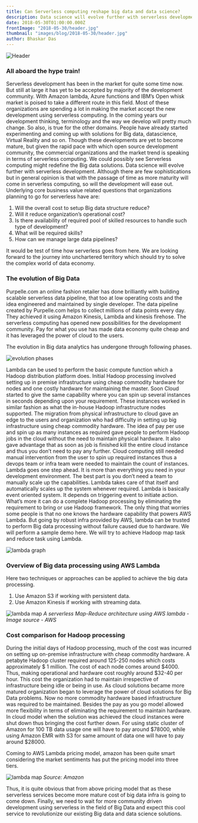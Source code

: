 ```yaml
---
title: Can Serverless computing reshape big data and data science?
description: Data science will evolve further with serverless development. Although there are few sophistications but the general opinion is that as serverless computing matures, so will the development skyrocket.
date: 2018-05-30T01:00:00.000Z
frontImage: "2018-05-30/header.jpg"
thumbnail: "images/blog/2018-05-30/header.jpg"
author: Bhaskar Das
---
```

![Header](/images/blog/2018-05-30/header.jpg)

### All aboard the hype train!

Serverless development has been in the market for quite some time now. But still at large it has yet to be accepted by majority of the development community. With Amazon lambda, Azure functions and IBM’s Open whisk market is poised to take a different route in this field. Most of these organizations are spending a lot in making the market accept the new development using serverless computing. In the coming years our development thinking, terminology and the way we develop will pretty much change. So also, is true for the other domains. People have already started experimenting and coming up with solutions for Big data, datascience, Virtual Reality and so on. Though these developments are yet to become mature, but given the rapid pace with which open source development community, the commercial organizations and the market trend is speaking in terms of serverless computing. We could possibly see Serverless computing might redefine the Big data solutions. Data science will evolve further with serverless development. Although there are few sophistications but in general opinion is that with the passage of time as more maturity will come in serverless computing, so will the development will ease out.  Underlying core business value related questions that organizations planning to go for serverless have are:

1. Will the overall cost to setup Big data structure reduce?
2. Will it reduce organization’s operational cost?
3. Is there availability of required pool of skilled resources to handle such type of development?
4. What will be required skills?
5. How can we manage large data pipelines? 

It would be test of time how serverless goes from here. We are looking forward to the journey into unchartered territory which should try to solve the complex world of data economy.  

### The evolution of Big Data

Purpelle.com an online fashion retailer has done brilliantly with building scalable serverless data pipeline, that too at low operating costs and the idea engineered and maintained by single developer. The data pipeline created by Purpelle.com helps to collect millions of data points every day. They achieved it using Amazon Kinesis, Lambda and kinesis firehose.
The serverless computing has opened new possibilities for the development community. Pay for what you use has made data economy quite cheap and it has leveraged the power of cloud to the users.

The evolution in Big data analytics has undergone through following phases.

![evolution phases](/images/blog/2018-05-30/ref1.png)

Lambda can be used to perform the basic compute function which a Hadoop distribution platform does. Initial Hadoop processing involved setting up in premise infrastructure using cheap commodity hardware for nodes and one costly hardware for maintaining the master. Soon Cloud started to give the same capability where you can spin up several instances in seconds depending upon your requirement. These instances worked in similar fashion as what the in-house Hadoop infrastructure nodes supported. The migration from physical infrastructure to cloud gave an edge to the users and organization who had difficulty in setting up big infrastructure using cheap commodity hardware. The idea of pay per use and spin up as many instances as required gave people to perform Hadoop jobs in the cloud without the need to maintain physical hardware. It also gave advantage that as soon as job is finished kill the entire cloud instance and thus you don’t need to pay any further. Cloud computing still needed manual intervention from the user to spin up required instances thus a devops team or infra team were needed to maintain the count of instances. Lambda goes one step ahead. It is more than everything you need in your development environment. The best part is you don’t need a team to manually scale up the capabilities. Lambda takes care of that itself and automatically scales up the system whenever required. Lambda is basically event oriented system. It depends on triggering event to initiate action. What’s more it can do a complete Hadoop processing by eliminating the requirement to bring or use Hadoop framework. The only thing that worries some people is that no one knows the hardware capability that powers AWS Lambda. But going by robust infra provided by AWS, lambda can be trusted to perform Big data processing without failure caused due to hardware. We will perform a sample demo here. We will try to achieve Hadoop map task and reduce task using Lambda. 

![lambda graph](/images/blog/2018-05-30/ref3.png)

### Overview of Big data processing using AWS Lambda

Here two techniques or approaches can be applied to achieve the big data processing.

1. Use Amazon S3 if working with persistent data.
2. Use Amazon Kinesis if working with streaming data.

![lambda map](/images/blog/2018-05-30/ref2.png)
_A serverless Map-Reduce architecture using AWS lambda - Image source - AWS_

### Cost comparison for Hadoop processing

During the initial days of Hadoop processing, much of the cost was incurred on setting up on-premise infrastructure with cheap commodity hardware. A petabyte Hadoop cluster required around 125-250 nodes which costs approximately $ 1 million. The cost of each node comes around $4000. Thus, making operational and hardware cost roughly around $32-40 per hour. This cost the organization had to maintain irrespective of infrastructure being idle or being in use. 
As cloud solutions became more matured organization began to leverage the power of cloud solutions for Big Data problems. Now no more commodity hardware based infrastructure was required to be maintained. Besides the pay as you go model allowed more flexibility in terms of eliminating the requirement to maintain hardware. In cloud model when the solution was achieved the cloud instances were shut down thus bringing the cost further down. For using static cluster of Amazon for 100 TB data usage one will have to pay around $78000, while using Amazon EMR with S3 for same amount of data one will have to pay around $28000. 

Coming to AWS Lambda pricing model, amazon has been quite smart considering the market sentiments has put the pricing model into three tiers.

![lambda map](/images/blog/2018-05-30/ref4.png)
_Source: Amazon_

Thus, it is quite obvious that from above pricing model that as these serverless services become more mature cost of big data infra is going to come down.  Finally, we need to wait for more community driven development using serverless in the field of Big Data and expect this cool service to revolutionize our existing Big data and data science solutions. 

